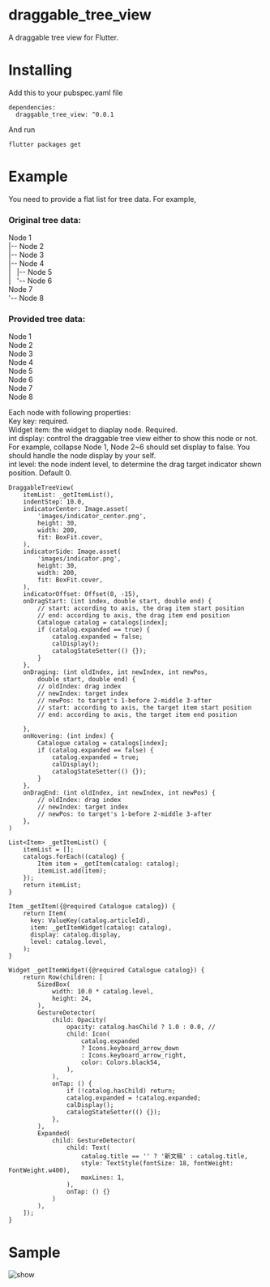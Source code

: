 # draggable_tree_view

A draggable tree view for Flutter.

# Installing

Add this to your pubspec.yaml file

```
dependencies:
  draggable_tree_view: ^0.0.1
```


And run

```
flutter packages get
```

# Example

You need to provide a flat list for tree data. For example,

### Original tree data:
Node 1   
|-- Node 2   
|-- Node 3   
|-- Node 4   
|&nbsp;&nbsp;&nbsp;|-- Node 5   
|&nbsp;&nbsp;&nbsp;'-- Node 6   
Node 7   
'-- Node 8   

### Provided tree data:
Node 1    
Node 2   
Node 3   
Node 4   
Node 5   
Node 6   
Node 7   
Node 8   

Each node with following properties:    
Key key: required.   
Widget item: the widget to diaplay node. Required.   
int display: control the draggable tree view either to show this node or not. For example, collapse Node 1, Node 2~6 should set display to false. You should handle the node display by your self.    
int level: the node indent level, to determine the drag target indicator shown position. Default 0.   

```
DraggableTreeView(
    itemList: _getItemList(),
    indentStep: 10.0,
    indicatorCenter: Image.asset(
        'images/indicator_center.png',
        height: 30,
        width: 200,
        fit: BoxFit.cover,
    ),
    indicatorSide: Image.asset(
        'images/indicator.png',
        height: 30,
        width: 200,
        fit: BoxFit.cover,
    ),
    indicatorOffset: Offset(0, -15),
    onDragStart: (int index, double start, double end) {
        // start: according to axis, the drag item start position
        // end: according to axis, the drag item end position
        Catalogue catalog = catalogs[index];
        if (catalog.expanded == true) {
            catalog.expanded = false;
            calDisplay();
            catalogStateSetter(() {});
        }
    },
    onDraging: (int oldIndex, int newIndex, int newPos,
        double start, double end) {
        // oldIndex: drag index
        // newIndex: target index
        // newPos: to target's 1-before 2-middle 3-after
        // start: according to axis, the target item start position
        // end: according to axis, the target item end position

    },
    onHovering: (int index) {
        Catalogue catalog = catalogs[index];
        if (catalog.expanded == false) {
            catalog.expanded = true;
            calDisplay();
            catalogStateSetter(() {});
        }
    },
    onDragEnd: (int oldIndex, int newIndex, int newPos) {
        // oldIndex: drag index
        // newIndex: target index
        // newPos: to target's 1-before 2-middle 3-after
    },
)

List<Item> _getItemList() {
    itemList = [];
    catalogs.forEach((catalog) {
        Item item = _getItem(catalog: catalog);
        itemList.add(item);
    });
    return itemList;
}

Item _getItem({@required Catalogue catalog}) {
    return Item(
      key: ValueKey(catalog.articleId),
      item: _getItemWidget(catalog: catalog),
      display: catalog.display,
      level: catalog.level,
    );
}

Widget _getItemWidget({@required Catalogue catalog}) {
    return Row(children: [
        SizedBox(
            width: 10.0 * catalog.level,
            height: 24,
        ),
        GestureDetector(
            child: Opacity(
                opacity: catalog.hasChild ? 1.0 : 0.0, //
                child: Icon(
                    catalog.expanded
                    ? Icons.keyboard_arrow_down
                    : Icons.keyboard_arrow_right,
                    color: Colors.black54,
                ),
            ),
            onTap: () {
                if (!catalog.hasChild) return;
                catalog.expanded = !catalog.expanded;
                calDisplay();
                catalogStateSetter(() {});
            },
        ),
        Expanded(
            child: GestureDetector(
                child: Text(
                    catalog.title == '' ? '新文稿' : catalog.title,
                    style: TextStyle(fontSize: 18, fontWeight: FontWeight.w400),
                    maxLines: 1,
                ),
                onTap: () {}
            )
        ),
    ]);
}

```

# Sample

<img src="http://files.ortrue.cn/draggable_tree_view.gif" alt="show" />
